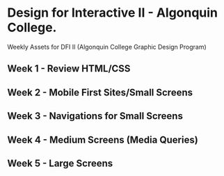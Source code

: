 # Design for Interactive II - Algonquin College.

Weekly Assets for DFI II (Algonquin College Graphic Design Program)


## Week 1 - Review HTML/CSS

## Week 2 - Mobile First Sites/Small Screens

## Week 3 - Navigations for Small Screens

## Week 4 - Medium Screens (Media Queries)

## Week 5 - Large Screens 